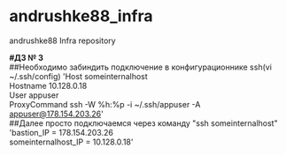 # andrushke88_infra
andrushke88 Infra repository
  
**#ДЗ № 3**  
##Необходимо забиндить подключение в конфигурационнике ssh(vi ~/.ssh/config)
'Host someinternalhost  
Hostname 10.128.0.18  
User appuser  
ProxyCommand ssh -W %h:%p -i ~/.ssh/appuser -A appuser@178.154.203.26'  
##Далее просто подключаемся через команду "ssh someinternalhost"  
'bastion_IP = 178.154.203.26  
someinternalhost_IP = 10.128.0.18'  
